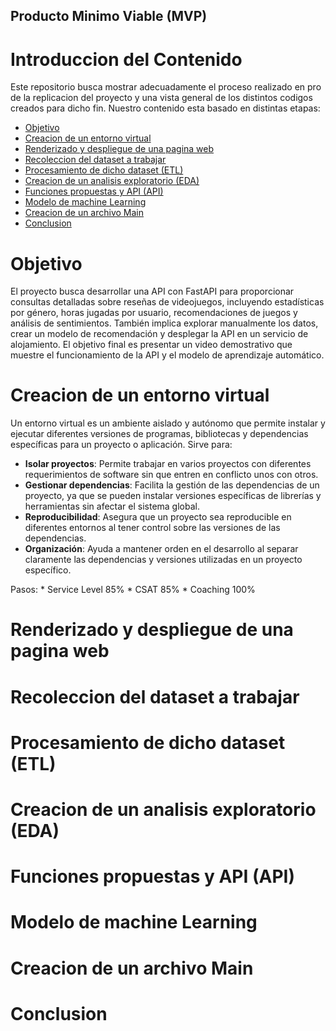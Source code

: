 ## Producto Minimo Viable (MVP)
# Introduccion del Contenido
Este repositorio busca mostrar adecuadamente el proceso realizado en pro de la replicacion del proyecto y una vista general de los distintos codigos creados para dicho fin.
Nuestro contenido esta basado en distintas etapas:

  * [Objetivo](#objetivo)
  * [Creacion de un entorno virtual](#creacion-env)
  * [Renderizado y despliegue de una pagina web](#render)
  * [Recoleccion del dataset a trabajar](#dataset_collection)
  * [Procesamiento de dicho dataset (ETL)](#etl)
  * [Creacion de un analisis exploratorio (EDA)](#eda)
  * [Funciones propuestas y API (API)](#api)
  * [Modelo de machine Learning](#ml)
  * [Creacion de un archivo Main](#main)
  * [Conclusion](#conclusion)

# Objetivo
El proyecto busca desarrollar una API con FastAPI para proporcionar consultas detalladas sobre reseñas de videojuegos, incluyendo estadísticas por género, horas jugadas por usuario, recomendaciones de juegos y análisis de sentimientos. También implica explorar manualmente los datos, crear un modelo de recomendación y desplegar la API en un servicio de alojamiento. El objetivo final es presentar un video demostrativo que muestre el funcionamiento de la API y el modelo de aprendizaje automático.

# Creacion de un entorno virtual

Un entorno virtual es un ambiente aislado y autónomo que permite instalar y ejecutar diferentes versiones de programas, bibliotecas y dependencias específicas para un proyecto o aplicación.
Sirve para:
* __Isolar proyectos__: Permite trabajar en varios proyectos con diferentes requerimientos de software sin que entren en conflicto unos con otros.
* __Gestionar dependencias__: Facilita la gestión de las dependencias de un proyecto, ya que se pueden instalar versiones específicas de librerías y herramientas sin afectar el sistema global.
* __Reproducibilidad__: Asegura que un proyecto sea reproducible en diferentes entornos al tener control sobre las versiones de las dependencias.
* __Organización__: Ayuda a mantener orden en el desarrollo al separar claramente las dependencias y versiones utilizadas en un proyecto específico.

Pasos:
          * Service Level 85%
          * CSAT 85%
          * Coaching 100%

# Renderizado y despliegue de una pagina web
# Recoleccion del dataset a trabajar
# Procesamiento de dicho dataset (ETL)
# Creacion de un analisis exploratorio (EDA)
# Funciones propuestas y API (API)
# Modelo de machine Learning
# Creacion de un archivo Main
# Conclusion



